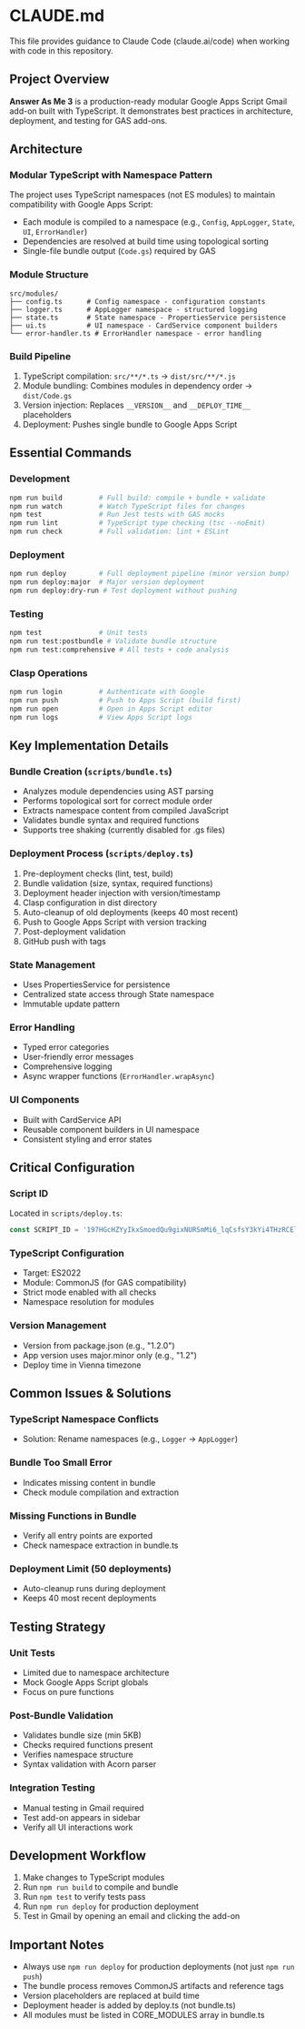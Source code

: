 # CLAUDE.md

This file provides guidance to Claude Code (claude.ai/code) when working with code in this repository.

## Project Overview

**Answer As Me 3** is a production-ready modular Google Apps Script Gmail add-on built with TypeScript. It demonstrates best practices in architecture, deployment, and testing for GAS add-ons.

## Architecture

### Modular TypeScript with Namespace Pattern
The project uses TypeScript namespaces (not ES modules) to maintain compatibility with Google Apps Script:
- Each module is compiled to a namespace (e.g., `Config`, `AppLogger`, `State`, `UI`, `ErrorHandler`)
- Dependencies are resolved at build time using topological sorting
- Single-file bundle output (`Code.gs`) required by GAS

### Module Structure
```
src/modules/
├── config.ts      # Config namespace - configuration constants
├── logger.ts      # AppLogger namespace - structured logging
├── state.ts       # State namespace - PropertiesService persistence
├── ui.ts          # UI namespace - CardService component builders
└── error-handler.ts # ErrorHandler namespace - error handling
```

### Build Pipeline
1. TypeScript compilation: `src/**/*.ts` → `dist/src/**/*.js`
2. Module bundling: Combines modules in dependency order → `dist/Code.gs`
3. Version injection: Replaces `__VERSION__` and `__DEPLOY_TIME__` placeholders
4. Deployment: Pushes single bundle to Google Apps Script

## Essential Commands

### Development
```bash
npm run build         # Full build: compile + bundle + validate
npm run watch         # Watch TypeScript files for changes
npm test              # Run Jest tests with GAS mocks
npm run lint          # TypeScript type checking (tsc --noEmit)
npm run check         # Full validation: lint + ESLint
```

### Deployment
```bash
npm run deploy        # Full deployment pipeline (minor version bump)
npm run deploy:major  # Major version deployment
npm run deploy:dry-run # Test deployment without pushing
```

### Testing
```bash
npm test              # Unit tests
npm run test:postbundle # Validate bundle structure
npm run test:comprehensive # All tests + code analysis
```

### Clasp Operations
```bash
npm run login         # Authenticate with Google
npm run push          # Push to Apps Script (build first)
npm run open          # Open in Apps Script editor
npm run logs          # View Apps Script logs
```

## Key Implementation Details

### Bundle Creation (`scripts/bundle.ts`)
- Analyzes module dependencies using AST parsing
- Performs topological sort for correct module order
- Extracts namespace content from compiled JavaScript
- Validates bundle syntax and required functions
- Supports tree shaking (currently disabled for .gs files)

### Deployment Process (`scripts/deploy.ts`)
1. Pre-deployment checks (lint, test, build)
2. Bundle validation (size, syntax, required functions)
3. Deployment header injection with version/timestamp
4. Clasp configuration in dist directory
5. Auto-cleanup of old deployments (keeps 40 most recent)
6. Push to Google Apps Script with version tracking
7. Post-deployment validation
8. GitHub push with tags

### State Management
- Uses PropertiesService for persistence
- Centralized state access through State namespace
- Immutable update pattern

### Error Handling
- Typed error categories
- User-friendly error messages
- Comprehensive logging
- Async wrapper functions (`ErrorHandler.wrapAsync`)

### UI Components
- Built with CardService API
- Reusable component builders in UI namespace
- Consistent styling and error states

## Critical Configuration

### Script ID
Located in `scripts/deploy.ts`:
```typescript
const SCRIPT_ID = '197HGcHZYyIkxSmoedQu9gixNURSmMi6_lqCsfsY3kYi4THzRCEl4nwi1';
```

### TypeScript Configuration
- Target: ES2022
- Module: CommonJS (for GAS compatibility)
- Strict mode enabled with all checks
- Namespace resolution for modules

### Version Management
- Version from package.json (e.g., "1.2.0")
- App version uses major.minor only (e.g., "1.2")
- Deploy time in Vienna timezone

## Common Issues & Solutions

### TypeScript Namespace Conflicts
- Solution: Rename namespaces (e.g., `Logger` → `AppLogger`)

### Bundle Too Small Error
- Indicates missing content in bundle
- Check module compilation and extraction

### Missing Functions in Bundle
- Verify all entry points are exported
- Check namespace extraction in bundle.ts

### Deployment Limit (50 deployments)
- Auto-cleanup runs during deployment
- Keeps 40 most recent deployments

## Testing Strategy

### Unit Tests
- Limited due to namespace architecture
- Mock Google Apps Script globals
- Focus on pure functions

### Post-Bundle Validation
- Validates bundle size (min 5KB)
- Checks required functions present
- Verifies namespace structure
- Syntax validation with Acorn parser

### Integration Testing
- Manual testing in Gmail required
- Test add-on appears in sidebar
- Verify all UI interactions work

## Development Workflow

1. Make changes to TypeScript modules
2. Run `npm run build` to compile and bundle
3. Run `npm test` to verify tests pass
4. Run `npm run deploy` for production deployment
5. Test in Gmail by opening an email and clicking the add-on

## Important Notes

- Always use `npm run deploy` for production deployments (not just `npm run push`)
- The bundle process removes CommonJS artifacts and reference tags
- Version placeholders are replaced at build time
- Deployment header is added by deploy.ts (not bundle.ts)
- All modules must be listed in CORE_MODULES array in bundle.ts